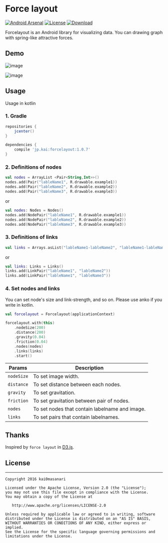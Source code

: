 Force layout
====
[![Android Arsenal](https://img.shields.io/badge/Android%20Arsenal-Forcelayout-brightgreen.svg?style=flat)](http://android-arsenal.com/details/1/4392)
[![License](https://img.shields.io/badge/license-Apache%202-blue.svg)](https://www.apache.org/licenses/LICENSE-2.0)
[![Download](https://api.bintray.com/packages/kai0masanari/maven/forcelayout/images/download.svg)](https://bintray.com/kai0masanari/maven/forcelayout/_latestVersion)

Forcelayout is an Android library for visualizing data. You can drawing graph with spring-like attractive forces.

## Demo

![image](https://raw.githubusercontent.com/kai0masanari/Forcelayout/master/art/image1.gif)

![image](https://raw.githubusercontent.com/kai0masanari/Forcelayout/master/art/image2.gif)

## Usage
Usage in kotlin

### 1. Gradle
```groovy
repositories {
    jcenter()
}

dependencies {
    compile 'jp.kai:forcelayout:1.0.7'
}
```

### 2. Definitions of  nodes
```kotlin
val nodes = ArrayList <Pair<String,Int>>()
nodes.add(Pair("lableName1", R.drawable.example1))
nodes.add(Pair("lableName2", R.drawable.example2))
nodes.add(Pair("lableName3", R.drawable.example3))
```

or

```kotlin
val nodes: Nodes = Nodes()
nodes.add(NodePair("lableName1", R.drawable.example1))
nodes.add(NodePair("lableName2", R.drawable.example2))
nodes.add(NodePair("lableName3", R.drawable.example3))
```

### 3. Definitions of links
```kotlin
val links = Arrays.asList("lableName1-lableName2", "lableName1-lableName3")
```

or

```kotlin
val links: Links = Links()
links.add(LinkPair("lableName1", "lableName2"))
links.add(LinkPair("lableName1", "lableName3"))
```

### 4. Set nodes and links
You can set node's size and link-strength, and so on. Please use anko if you write in kotlin.

```kotlin
val forcelayout = Forcelayout(applicationContext) 

forcelayout.with(this)
	.nodeSize(200)
	.distance(200)
	.gravity(0.04)
	.friction(0.04)
	.nodes(nodes)
	.links(links)
	.start()
```

| Params  | Description |
| ------------- | ------------- |
| `nodeSize`  | To set image width.  |
| `distance`  | To set distance between each nodes.  |
| `gravity`  | To set gravitation.  |
| `friction`  | To set gravitation between pair of nodes.  |
| `nodes`  | To set nodes that contain labelname and image.  |
| `links`  | To set pairs that contain labelnames.  |

## Thanks
Inspired by `force layout` in [D3.js](https://d3js.org/).


## License
-------
    Copyright 2016 kai0masanari

    Licensed under the Apache License, Version 2.0 (the "License");
    you may not use this file except in compliance with the License.
    You may obtain a copy of the License at

       http://www.apache.org/licenses/LICENSE-2.0

    Unless required by applicable law or agreed to in writing, software
    distributed under the License is distributed on an "AS IS" BASIS,
    WITHOUT WARRANTIES OR CONDITIONS OF ANY KIND, either express or implied.
    See the License for the specific language governing permissions and
    limitations under the License.